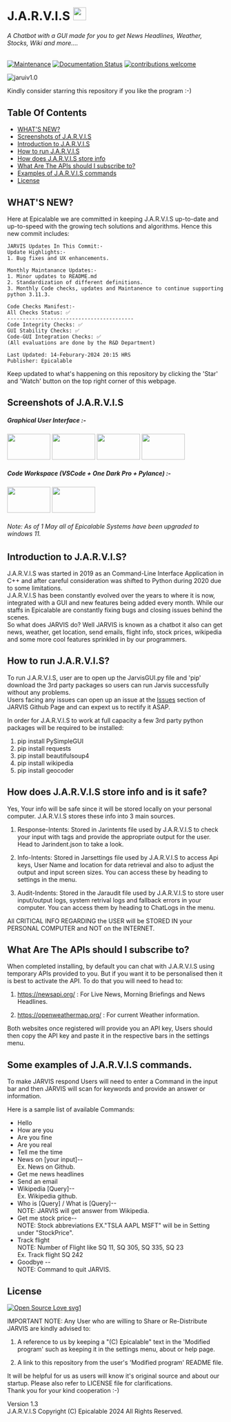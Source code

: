 # J.A.R.V.I.S <image width="30" height="30" src="https://user-images.githubusercontent.com/69076784/236995719-a3e9e978-f19d-4466-abd9-b8a59c8de0f9.png">
###### A Chatbot with a GUI made for you to get News Headlines, Weather, Stocks, Wiki and more....

[![Maintenance](https://img.shields.io/badge/Maintained%3F-yes-green.svg)](https://github.com/Epicalable/JARVIS-GUI) [![Documentation Status](https://readthedocs.org/projects/ansicolortags/badge/?version=latest)](https://github.com/Epicalable/JARVIS-GUI) [![contributions welcome](https://img.shields.io/badge/contributions-welcome-brightgreen.svg?style=flat)](https://github.com/Epicalable/JARVIS-GUI/issues)

![jaruiv1.0](https://user-images.githubusercontent.com/69076784/180637424-8d2737c9-ead7-4d65-a8e8-a2c36d9474e8.png)

Kindly consider starring this repository if you like the program :-)

## Table Of Contents
- [WHAT'S NEW?](#whats-new)
- [Screenshots of J.A.R.V.I.S](#screenshots-of-jarvis)
- [Introduction to J.A.R.V.I.S](#introduction-to-jarvis)
- [How to run J.A.R.V.I.S](#how-to-run-jarvis)
- [How does J.A.R.V.I.S store info](#how-does-jarvis-store-info-and-is-it-safe)
- [What Are The APIs should I subscribe to?](#what-are-the-apis-should-i-subscribe-to)
- [Examples of J.A.R.V.I.S commands](#some-examples-of-jarvis-commands)
- [License](#license)


## WHAT'S NEW?
Here at Epicalable we are committed in keeping J.A.R.V.I.S up-to-date and up-to-speed with the growing tech solutions and algorithms. Hence this new commit includes:
```
JARVIS Updates In This Commit:-
Update Highlights:-
1. Bug fixes and UX enhancements.

Monthly Maintanance Updates:-
1. Minor updates to README.md
2. Standardization of different definitions.
3. Monthly Code checks, updates and Maintanence to continue supporting python 3.11.3.

Code Checks Manifest:-
All Checks Status: ✅
-----------------------------------------
Code Integrity Checks: ✅
GUI Stability Checks: ✅
Code-GUI Integration Checks: ✅
(All evaluations are done by the R&D Department)

Last Updated: 14-Feburary-2024 20:15 HRS
Publisher: Epicalable
```
Keep updated to what's happening on this repository by clicking the 'Star' and 'Watch' button on the top right corner of this webpage.



## Screenshots of J.A.R.V.I.S
##### Graphical User Interface :-

<img src="https://user-images.githubusercontent.com/69076784/180637424-8d2737c9-ead7-4d65-a8e8-a2c36d9474e8.png" width="100" height="60"> <img src="https://user-images.githubusercontent.com/69076784/232394556-eff71901-0926-42e3-9161-7469759c3c7c.png" width="100" height="60"> <img src="https://user-images.githubusercontent.com/69076784/206891927-da7d86b8-e3df-4922-a887-7be46cc94070.png" width="100" height="60"> <img src="https://user-images.githubusercontent.com/69076784/210161820-44109b56-a2bf-4410-a90d-a3ded829dfb2.png" width="100" height="60">

##### Code Workspace (VSCode + One Dark Pro + Pylance) :-
<img src="https://user-images.githubusercontent.com/69076784/233782216-154d7e53-fa02-4770-ab9a-dec5f923cbee.png" width="100" height="60"> <img src="https://user-images.githubusercontent.com/69076784/233782218-b09d765c-e7db-4e31-a213-a00b60953b0e.png" width="100" height="60">  

###### Note: As of 1 May all of Epicalable Systems have been upgraded to windows 11.


## Introduction to J.A.R.V.I.S?
J.A.R.V.I.S was started in 2019 as an Command-Line Interface Application in C++ and after careful consideration was shifted to Python during 2020 due to some limitations.  
J.A.R.V.I.S has been constantly evolved over the years to where it is now, integrated with a GUI and new features being added every month. While our staffs in Epicalable are constantly fixing bugs and closing issues behind the scenes.  
So what does JARVIS do? Well JARVIS is known as a chatbot it also can get news, weather, get location, send emails, flight info, stock prices, wikipedia and some more cool features sprinkled in by our programmers.



## How to run J.A.R.V.I.S?
To run J.A.R.V.I.S, user are to open up the JarvisGUI.py file and 'pip' download the 3rd party packages so users can run Jarvis successfully without any problems.  
Users facing any issues can open up an issue at the [Issues](https://github.com/Epicalable/JARVIS/issues) section of JARVIS Github Page and can expext us to rectify it ASAP.  

In order for J.A.R.V.I.S to work at full capacity a few 3rd party python packages will be required to be installed:
1. pip install PySimpleGUI
2. pip install requests
3. pip install beautifulsoup4
4. pip install wikipedia
5. pip install geocoder



## How does J.A.R.V.I.S store info and is it safe?
Yes, Your info will be safe since it will be stored locally on your personal computer. J.A.R.V.I.S stores these info into 3 main sources.

1. Response-Intents: Stored in Jarintents file used by J.A.R.V.I.S to check your input with tags and provide the appropriate output for the user. Head to Jarindent.json to take a look.

2. Info-Intents: Stored in Jarsettings file used by J.A.R.V.I.S to access Api keys, User Name and location for data retrieval and also to adjust the output and input screen sizes. You can access these by heading to settings in the menu.  

3. Audit-Indents: Stored in the Jaraudit file used by J.A.R.V.I.S to store user input/output logs, system retrival logs and fallback errors in your computer. You can access them by heading to ChatLogs in the menu.

All CRITICAL INFO REGARDING the USER will be STORED IN your PERSONAL COMPUTER and NOT on the INTERNET.



## What Are The APIs should I subscribe to?
When completed installing, by default you can chat with J.A.R.V.I.S using temporary APIs provided to you. But if you want it to be personalised then it is best to activate the API. To do that you will need to head to:

1. https://newsapi.org/ : For Live News, Morning Briefings and News Headlines.

2. https://openweathermap.org/ : For current Weather information.

Both websites once registered will provide you an API key, Users should then copy the API key and paste it in the respective bars in the settings menu.



## Some examples of J.A.R.V.I.S commands.
To make JARVIS respond Users will need to enter a Command in the input bar and then JARVIS will scan for keywords and provide an answer or information.

Here is a sample list of available Commands:
* Hello
* How are you
* Are you fine
* Are you real
* Tell me the time
* News on [your input]--  
    Ex. News on Github.
* Get me news headlines
* Send an email
* Wikipedia [Query]--  
    Ex. Wikipedia github.
* Who is [Query] / What is [Query]--  
    NOTE: JARVIS will get answer from Wikipedia.
* Get me stock price--  
    NOTE: Stock abbreviations EX."TSLA AAPL MSFT" will be in Setting under "StockPrice".
* Track flight <Flight Number>  
    NOTE: Number of Flight like SQ 11, SQ 305, SQ 335, SQ 23   
    Ex. Track flight SQ 242
* Goodbye --  
    NOTE: Command to quit JARVIS.



## License  
[![Open Source Love svg1](https://badges.frapsoft.com/os/v1/open-source.svg?v=103)](https://github.com/Epicalable/)  

IMPORTANT NOTE: Any User who are willing to Share or Re-Distribute JARVIS are kindly advised to:

1. A reference to us by keeping a "(C) Epicalable" text in the 'Modified program' such as keeping it in the settings menu, about or help page.

2. A link to this repository from the user's 'Modified program' README file. 

It will be helpful for us as users will know it's original source and about our startup.
Please also refer to LICENSE file for clarifications.  
Thank you for your kind cooperation :-)


Version 1.3  
J.A.R.V.I.S Copyright (C) Epicalable 2024 
All Rights Reserved.